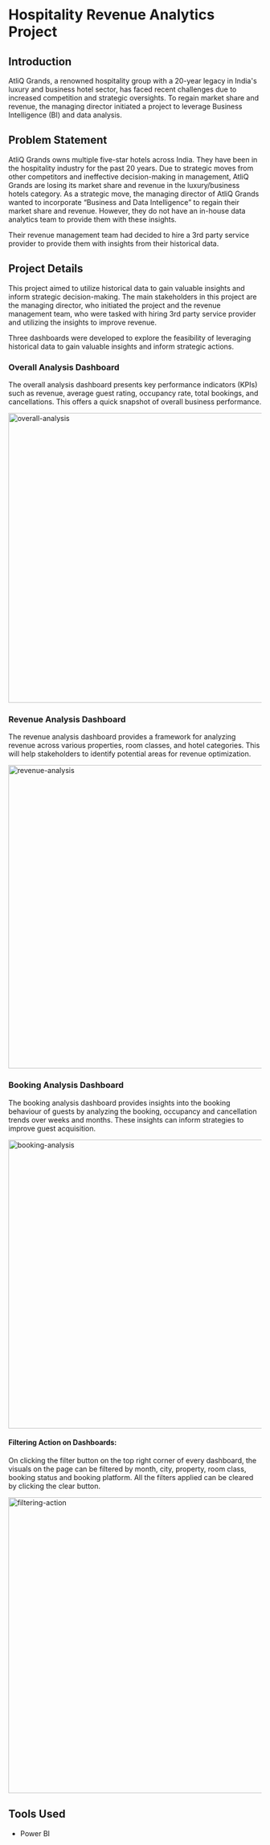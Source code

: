 # Hospitality Revenue Analytics Project

## Introduction
AtliQ Grands, a renowned hospitality group with a 20-year legacy in India's luxury and business hotel sector, has faced recent challenges due to increased competition and strategic oversights. To regain market share and revenue, the managing director initiated a project to leverage Business Intelligence (BI) and data analysis.

## Problem Statement
AtliQ Grands owns multiple five-star hotels across India. They have been in the hospitality industry for the past 20 years. Due to strategic moves from other competitors and ineffective decision-making in management, AtliQ Grands are losing its market share and revenue in the luxury/business hotels category. As a strategic move, the managing director of AtliQ Grands wanted to incorporate “Business and Data Intelligence” to regain their market share and revenue. However, they do not have an in-house data analytics team to provide them with these insights.

Their revenue management team had decided to hire a 3rd party service provider to provide them with insights from their historical data.

## Project Details
This project aimed to utilize historical data to gain valuable insights and inform strategic decision-making. The main stakeholders in this project are the managing director, who initiated the project and the revenue management team, who were tasked with hiring 3rd party service provider and utilizing the insights to improve revenue.

Three dashboards were developed to explore the feasibility of leveraging historical data to gain valuable insights and inform strategic actions.

### Overall Analysis Dashboard
The overall analysis dashboard presents key performance indicators (KPIs) such as revenue, average guest rating, occupancy rate, total bookings, and cancellations. This offers a quick snapshot of overall business performance.

<img width="577" alt="overall-analysis" src="https://github.com/MarzukaaZaki/hospitality-revenue-analytics/assets/87608582/c0ce91dc-b3ae-4927-ac9b-5fcbde41f3a3">

### Revenue Analysis Dashboard
The revenue analysis dashboard provides a framework for analyzing revenue across various properties, room classes, and hotel categories. This will help stakeholders to identify potential areas for revenue optimization.

<img width="604" alt="revenue-analysis" src="https://github.com/MarzukaaZaki/hospitality-revenue-analytics/assets/87608582/22064746-ade1-44df-8bcf-6026e2b19656">

### Booking Analysis Dashboard
The booking analysis dashboard provides insights into the booking behaviour of guests by analyzing the booking, occupancy and cancellation trends over weeks and months.  These insights can inform strategies to improve guest acquisition.

<img width="575" alt="booking-analysis" src="https://github.com/MarzukaaZaki/hospitality-revenue-analytics/assets/87608582/653dc87a-9a52-4cb8-bbfd-39538abbaa37">

#### Filtering Action on Dashboards:
On clicking the filter button on the top right corner of every dashboard, the visuals on the page can be filtered by month, city, property, room class, booking status and booking platform. All the filters applied can be cleared by clicking the clear button.

<img width="589" alt="filtering-action" src="https://github.com/MarzukaaZaki/hospitality-revenue-analytics/assets/87608582/11a5ea38-5996-4403-97da-69d1f228265d">

## Tools Used
- Power BI
